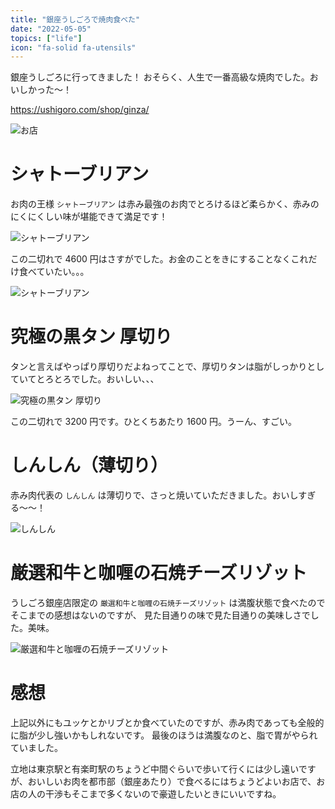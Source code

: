 ```yaml
---
title: "銀座うしごろで焼肉食べた"
date: "2022-05-05"
topics: ["life"]
icon: "fa-solid fa-utensils"
---
```


銀座うしごろに行ってきました！
おそらく、人生で一番高級な焼肉でした。おいしかった〜！

https://ushigoro.com/shop/ginza/

![お店](/images/20220507-05.jpeg)

# シャトーブリアン

お肉の王様 `シャトーブリアン` は赤み最強のお肉でとろけるほど柔らかく、赤みのにくにくしい味が堪能できて満足です！

![シャトーブリアン](/images/20220507-01.jpeg)

この二切れで 4600 円はさすがでした。お金のことをきにすることなくこれだけ食べていたい。。。

![シャトーブリアン](/images/20220507-04.jpeg)

# 究極の黒タン 厚切り

タンと言えばやっぱり厚切りだよねってことで、厚切りタンは脂がしっかりとしていてとろとろでした。おいしい、、、

![究極の黒タン 厚切り](/images/20220507-06.jpeg)

この二切れで 3200 円です。ひとくちあたり 1600 円。うーん、すごい。

# しんしん（薄切り）

赤み肉代表の `しんしん` は薄切りで、さっと焼いていただきました。おいしすぎる〜〜！

![しんしん](/images/20220507-02.jpeg)

# 厳選和牛と咖喱の石焼チーズリゾット

うしごろ銀座店限定の `厳選和牛と咖喱の石焼チーズリゾット` は満腹状態で食べたのでそこまでの感想はないのですが、
見た目通りの味で見た目通りの美味しさでした。美味。

![厳選和牛と咖喱の石焼チーズリゾット](/images/20220507-03.jpeg)

# 感想

上記以外にもユッケとかリブとか食べていたのですが、赤み肉であっても全般的に脂が少し強いかもしれないです。
最後のほうは満腹なのと、脂で胃がやられていました。

立地は東京駅と有楽町駅のちょうど中間ぐらいで歩いて行くには少し遠いですが、おいしいお肉を都市部（銀座あたり）で食べるにはちょうどよいお店で、お店の人の干渉もそこまで多くないので豪遊したいときにいいですね。
